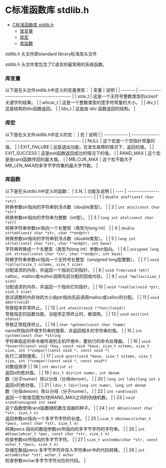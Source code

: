# C标准函数库 stdlib.h
- [C标准函数库 stdlib.h](#c标准函数库-stdlibh)
    - [库变量](#库变量)
    - [库宏](#库宏)
    - [库函数](#库函数)

stdlib.h 头文件即standard library标准库头文件  

stdlib.h 头文件里包含了C语言的最常用的系统函数。


### 库变量


以下是在头文件stdlib.h中定义的变量类型：
| 变量    | 说明                                         |
| ------- | -------------------------------------------- |
| size_t  | 这是一个无符号整数类型的sizeof关键字的结果。 |
| whcar_t | 这是一个整数类型的宽字符常量的大小。         |
| div_t   | 这是结构的div函数返回。                      |
| ldiv_t  | 这是由 ldiv 函数返回的结构。                 |





### 库宏
以下是在头文件stdlib.h中定义的宏：
| 宏           | 说明                                                 |
| ------------ | ---------------------------------------------------- |
| NULL         | 这个宏是一个空指针常量的值。                         |
| EXIT_FAILURE | 这是退出功能，在发生故障的情况下，返回的值。         |
| EXIT_SUCCESS | 这是exit函数返回成功的情况下的值。                   |
| RAND_MAX     | 这个宏是由rand函数传回的最大值。                     |
| MB_CUR_MAX   | 这个宏不能大于MB_LEN_MAX的多字节字符集的最大字节数。 |



### 库函数
以下是在头stdio.h中定义的函数：
| S.N. | 功能及说明                                                   |
| ---- | ------------------------------------------------------------ |
| 1    | `double atof(const char *str)`<br>转换参数str指向的字符串到浮点数（double类型）。 |
| 2    | `int atoi(const char *str)`<br>转换参数str指向的字符串为整数（int型）。 |
| 3    | `long int atol(const char *str)`<br>转换字符串参数str指向一个长整型（类型为long int） |
| 4    | `double strtod(const char *str, char **endptr)`<br>转换参数str指向的字符串到浮点数（double类型）。 |
| 5    | `long int strtol(const char *str, char **endptr, int base)`<br>字符串转换成一个长整型（类型为long int）参数str指向。 |
| 6    | `unsigned long int strtoul(const char *str, char **endptr, int base)`<br>转换字符串参数str指向一个无符号长整型（unsigned long型整数）。 |
| 7    | `void *calloc(size_t nitems, size_t size)`<br>分配请求的内存，并返回一个指向它的指针。 |
| 8    | `void free(void *ptr)`<br>calloc，malloc或realloc调用先前分配的回收内存。 |
| 9    | `void *malloc(size_t size)`<br>分配请求的内存，并返回一个指向它的指针。 |
| 10   | `void *realloc(void *ptr, size_t size)`<br>尝试调整的内存块的大小由ptr指向先前调用malloc或calloc的分配。 |
| 11   | `void abort(void)`<br>导致程序异常终止。                     |
| 12   | `int atexit(void (*func)(void))`<br>导致指定的函数功能，当程序正常终止时，被调用。 |
| 13   | `void exit(int status)`<br>导致正常程序终止。                |
| 14   | `char *getenv(const char *name)`<br>name所指向环境字符串的搜索，并返回相关的字符串的值。 |
| 15   | `int system(const char *string`<br>字符串指定的命令被传递到主机环境中，要执行的命令处理器。 |
| 16   | `void *bsearch(const void *key, const void *base, size_t nitems, size_t size, int (*compar)(const void *, const void *)`<br>执行二进制搜索。 |
| 17   | `void qsort(void *base, size_t nitems, size_t size, int (*compar)(const void *, const void*)`<br>对数组排序 |
| 18   | `int abs(int x)`<br>返回x的绝对值。                          |
| 19   | `div_t div(int numer, int denom`<br>数（分子numer）除以分母（分母denom）。 |
| 20   | `long int labs(long int x`<br>返回x的绝对值。                |
| 21   | `ldiv_t ldiv(long int numer, long int denom`<br>数（分母denom）除以分母（分子numer）。 |
| 22   | `int rand(void)`<br>返回一个取值范围为0到RAND_MAX之间的伪随机数。 |
| 23   | `void srand(unsigned int seed`<br>这个函数使用rand函数随机数生成器的种子。 |
| 24   | `int mblen(const char *str, size_t n)`<br>返回参数str指向一个多字节字符的长度。 |
| 25   | `size_t mbstowcs(schar_t *pwcs, const char *str, size_t n)`<br>转换pwcs 指向的数组参数str所指向的多字节字符的字符串。 |
| 26   | `int mbtowc(whcar_t *pwc, const char *str, size_t n)`<br>检查参数str所指向的多字节字符。 |
| 27   | `size_t wcstombs(char *str, const wchar_t *pwcs, size_t n)`<br>存储在数组pwcs 多字节字符并存入字符串str中的代码转换。 |
| 28   | `int wctomb(char *str, wchar_t wchar`<br>检查参数wchar多字节字符对应的代码。 |





